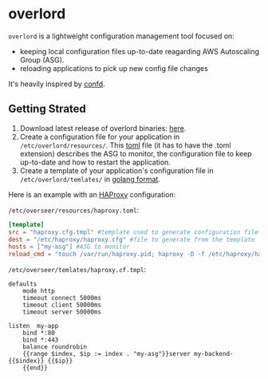 # overlord

`overlord` is a lightweight configuration management tool focused on:

* keeping local configuration files up-to-date reagarding AWS Autoscaling Group (ASG).
* reloading applications to pick up new config file changes

It's heavily inspired by [confd](https://github.com/kelseyhightower/confd).

## Getting Strated

1. Download latest release of overlord binaries: [here](https://github.com/AirVantage/overlord/releases).
2. Create a configuration file for your application in `/etc/overlord/resources/`. This [toml](https://github.com/toml-lang/toml) file (it has to have the .toml extension) describes the ASG to monitor, the configuration file to keep up-to-date and how to restart the application.
3. Create a template of your application's configuration file in `/etc/overlord/temlates/` in [golang format](http://golang.org/pkg/text/template).

Here is an example with an [HAProxy](http://www.haproxy.org/) configuration:

`/etc/overseer/resources/haproxy.toml`:

```TOML
[template]
src = "haproxy.cfg.tmpl" #template used to generate configuration file (located in /etc/overseer/temlates/)
dest = "/etc/haproxy/haproxy.cfg" #file to generate from the template
hosts = ["my-asg"] #ASG to monitor
reload_cmd = "touch /var/run/haproxy.pid; haproxy -D -f /etc/haproxy/haproxy.cfg -p /var/run/haproxy.pid -sf $(cat /var/run/haproxy.pid)" #command to relaod the configuration
```

`/etc/overseer/temlates/haproxy.cf.tmpl`:

```
defaults
    mode http
    timeout connect 5000ms
    timeout client 50000ms
    timeout server 50000ms

listen  my-app
	bind *:80
	bind *:443
	balance roundrobin
	{{range $index, $ip := index . "my-asg"}}server my-backend-{{$index}} {{$ip}}
	{{end}}
```
